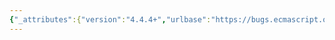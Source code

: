 ```yaml
---
{"_attributes":{"version":"4.4.4+","urlbase":"https://bugs.ecmascript.org/","maintainer":"dherman@mozilla.com"},"bug":{"bug_id":2740,"creation_ts":"2014-04-25 16:30:00 -0700","short_desc":"7.1.1: \"the OrdinaryToPrimitive is\"","delta_ts":"2014-06-01 12:02:14 -0700","product":"Draft for 6th Edition","component":"editorial issue","version":"Rev 23: April 5, 2014 Draft","rep_platform":"All","op_sys":"All","bug_status":"RESOLVED","resolution":"FIXED","priority":"Normal","bug_severity":"minor","everconfirmed":true,"reporter":{"uid":"jmdyck","name":"Michael Dyck"},"assigned_to":{"uid":"allen","name":"Allen Wirfs-Brock"},"long_desc":[{"commentid":7923,"comment_count":0,"who":{"uid":"jmdyck","name":"Michael Dyck"},"bug_when":"2014-04-25 16:30:35 -0700","thetext":"In 7.1.1 \"ToPrimitive\",\nthe preamble to the second algorithm says:\n    When the OrdinaryToPrimitive is called with arguments ...\n\nInsert \"abstract operation\" either before or after \"OrdinaryToPrimitive\".\n(Before is the popular choice.)"},{"commentid":8267,"comment_count":1,"who":{"uid":"allen","name":"Allen Wirfs-Brock"},"bug_when":"2014-05-09 12:35:55 -0700","thetext":"fixed in rev25 editor's draft"},{"commentid":8750,"comment_count":2,"who":{"uid":"jmdyck","name":"Michael Dyck"},"bug_when":"2014-06-01 12:02:14 -0700","thetext":"confirmed fixed."}]}}
---
```

